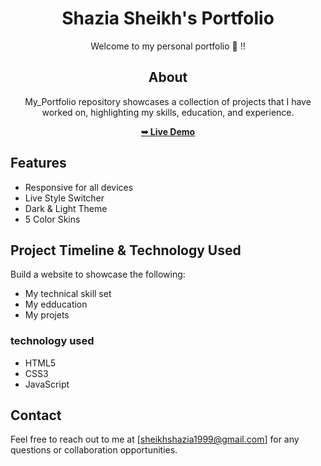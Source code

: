 <div align="center">
  
# Shazia Sheikh's Portfolio

Welcome to my personal portfolio 👩 !! 

## About

My_Portfolio repository showcases a collection of projects that I have worked on, highlighting my skills, education, and experience.

<a href= "https://shaziasheikh01.github.io/My_Portfolio/"><strong>➥ Live Demo</strong></a>
</div>

## Features
* Responsive for all devices
* Live Style Switcher
* Dark & Light Theme
* 5 Color Skins

## Project Timeline & Technology Used 

Build a website to showcase the following:
<br>
* My technical skill set
* My edducation
* My projets

### technology used
  
* HTML5
* CSS3
* JavaScript



## Contact

Feel free to reach out to me at [sheikhshazia1999@gmail.com] for any questions or collaboration opportunities.
